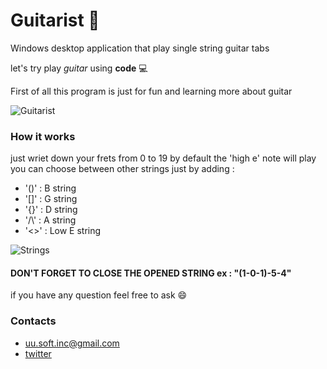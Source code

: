 # Guitarist 🎸
Windows desktop application that play single string guitar tabs

let's try play _guitar_ using __code__ :computer:

First of all this program is just for fun and learning more about guitar

![Guitarist](https://user-images.githubusercontent.com/63449913/149374452-9c4535bc-b773-43d1-afa6-69c98771c029.JPG)


### How it works

just wriet down your frets from 0 to 19 by default the 'high e' note will play you can choose between other strings just by adding :
 - '()' : B string
 - '[]' : G string
 - '{}' : D string
 - '/\\' : A string
 - '<>' : Low E string

![Strings](https://user-images.githubusercontent.com/63449913/149375977-79fa4ba9-5525-4530-8c3e-e2b6c52fdd7a.png)

#### DON'T FORGET TO CLOSE THE OPENED STRING ex : "(1-0-1)-5-4"

if you have any question feel free to ask :smile:
### Contacts
* uu.soft.inc@gmail.com
* [twitter](https://twitter.com/yahya_lz)
